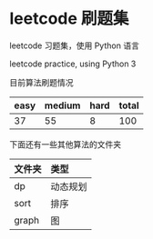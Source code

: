 # leetcode 刷题集

leetcode 习题集，使用 Python 语言

leetcode practice, using Python 3

目前算法刷题情况

| easy | medium | hard | total |
|:---|:---|:---|:---|
|37|55|8|100|

下面还有一些其他算法的文件夹

| 文件夹 | 类型 |
|:---|:---|
| dp | 动态规划 |
| sort | 排序 |
| graph | 图 |